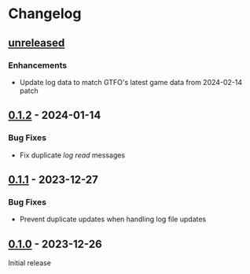 # Changelog

## [unreleased]

### Enhancements
* Update log data to match GTFO's latest game data from 2024-02-14 patch

## [0.1.2] - 2024-01-14

### Bug Fixes
* Fix duplicate _log read_ messages

## [0.1.1] - 2023-12-27

### Bug Fixes
* Prevent duplicate updates when handling log file updates

## [0.1.0] - 2023-12-26

Initial release

[unreleased]: https://github.com/rfvgyhn/gtfo-log-tracker/compare/v0.1.2...HEAD
[0.1.2]: https://github.com/rfvgyhn/gtfo-log-tracker/compare/v0.1.1...v0.1.2
[0.1.1]: https://github.com/rfvgyhn/gtfo-log-tracker/compare/v0.1.0...v0.1.1
[0.1.0]: https://github.com/rfvgyhn/gtfo-log-tracker/compare/a4584bf0...HEAD